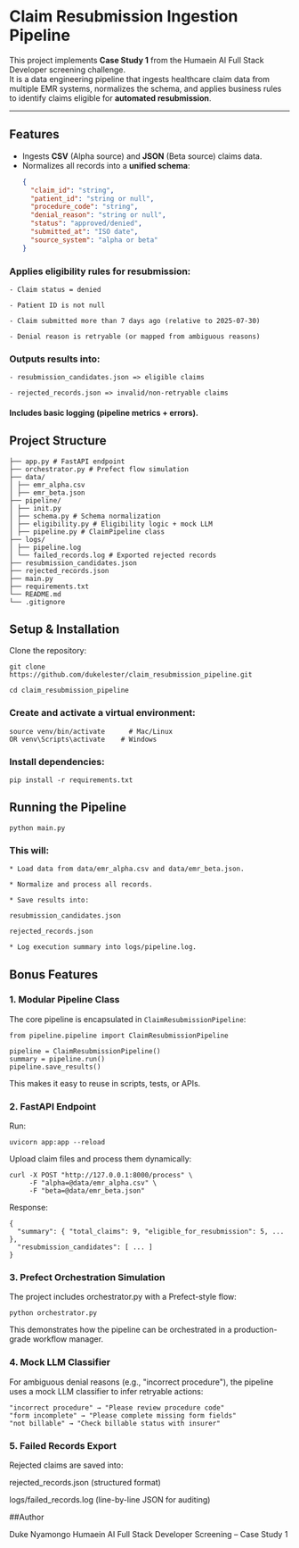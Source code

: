 # Claim Resubmission Ingestion Pipeline

This project implements **Case Study 1** from the Humaein AI Full Stack Developer screening challenge.  
It is a data engineering pipeline that ingests healthcare claim data from multiple EMR systems, normalizes the schema, and applies business rules to identify claims eligible for **automated resubmission**.

---

## Features
- Ingests **CSV** (Alpha source) and **JSON** (Beta source) claims data.
- Normalizes all records into a **unified schema**:
  ```json
  {
    "claim_id": "string",
    "patient_id": "string or null",
    "procedure_code": "string",
    "denial_reason": "string or null",
    "status": "approved/denied",
    "submitted_at": "ISO date",
    "source_system": "alpha or beta"
  }


### Applies eligibility rules for resubmission:

    - Claim status = denied

    - Patient ID is not null

    - Claim submitted more than 7 days ago (relative to 2025-07-30)

    - Denial reason is retryable (or mapped from ambiguous reasons)

### Outputs results into:

    - resubmission_candidates.json => eligible claims

    - rejected_records.json => invalid/non-retryable claims

#### Includes basic logging (pipeline metrics + errors).


## Project Structure

```claim_resubmission_pipeline/
├── app.py # FastAPI endpoint
├── orchestrator.py # Prefect flow simulation
├── data/
│ ├── emr_alpha.csv
│ ├── emr_beta.json
├── pipeline/
│ ├── init.py
│ ├── schema.py # Schema normalization
│ ├── eligibility.py # Eligibility logic + mock LLM
│ ├── pipeline.py # ClaimPipeline class
├── logs/
│ ├── pipeline.log
│ └── failed_records.log # Exported rejected records
├── resubmission_candidates.json
├── rejected_records.json
├── main.py
├── requirements.txt
└── README.md
└── .gitignore
```

## Setup & Installation

Clone the repository:

```
git clone https://github.com/dukelester/claim_resubmission_pipeline.git

cd claim_resubmission_pipeline
```


### Create and activate a virtual environment:

```python3 -m venv venv
source venv/bin/activate      # Mac/Linux
OR venv\Scripts\activate    # Windows
```


### Install dependencies:

`pip install -r requirements.txt`

## Running the Pipeline

`python main.py`

### This will:

    * Load data from data/emr_alpha.csv and data/emr_beta.json.

    * Normalize and process all records.

    * Save results into:

    resubmission_candidates.json

    rejected_records.json

    * Log execution summary into logs/pipeline.log.


## Bonus Features

### 1. Modular Pipeline Class

The core pipeline is encapsulated in `ClaimResubmissionPipeline`:

```
from pipeline.pipeline import ClaimResubmissionPipeline

pipeline = ClaimResubmissionPipeline()
summary = pipeline.run()
pipeline.save_results()
```

This makes it easy to reuse in scripts, tests, or APIs.

### 2. FastAPI Endpoint

Run:

`uvicorn app:app --reload`


Upload claim files and process them dynamically:

```
curl -X POST "http://127.0.0.1:8000/process" \
     -F "alpha=@data/emr_alpha.csv" \
     -F "beta=@data/emr_beta.json"

```
Response:

```
{
  "summary": { "total_claims": 9, "eligible_for_resubmission": 5, ... },
  "resubmission_candidates": [ ... ]
}

```
### 3. Prefect Orchestration Simulation

The project includes orchestrator.py with a Prefect-style flow:

`python orchestrator.py`


This demonstrates how the pipeline can be orchestrated in a production-grade workflow manager.

### 4. Mock LLM Classifier

For ambiguous denial reasons (e.g., "incorrect procedure"), the pipeline uses a mock LLM classifier to infer retryable actions:

```
"incorrect procedure" → "Please review procedure code"
"form incomplete" → "Please complete missing form fields"
"not billable" → "Check billable status with insurer"
```

### 5. Failed Records Export

Rejected claims are saved into:

rejected_records.json (structured format)

logs/failed_records.log (line-by-line JSON for auditing)



##Author

Duke Nyamongo
Humaein AI Full Stack Developer Screening – Case Study 1